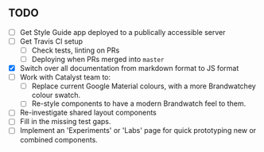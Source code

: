 ## TODO

- [ ] Get Style Guide app deployed to a publically accessible server
- [ ] Get Travis CI setup
  - [ ] Check tests, linting on PRs
  - [ ] Deploying when PRs merged into `master`
- [x] Switch over all documentation from markdown format to JS format
- [ ] Work with Catalyst team to:
  - [ ] Replace current Google Material colours, with a more Brandwatchey colour swatch.
  - [ ] Re-style components to have a modern Brandwatch feel to them.
- [ ] Re-investigate shared layout components
- [ ] Fill in the missing test gaps.
- [ ] Implement an 'Experiments' or 'Labs' page for quick prototyping new or combined components.
